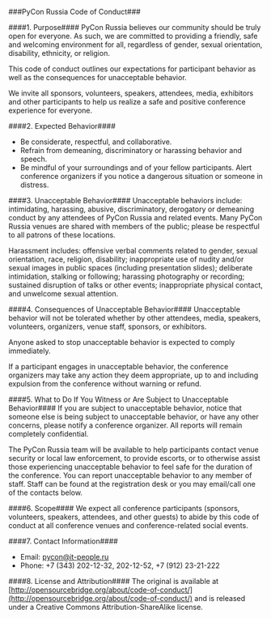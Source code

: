 ###PyCon Russia Code of Conduct###

####1. Purpose####
PyCon Russia believes our community should be truly open for everyone. As such, we are committed to providing a friendly, safe and welcoming environment for all, regardless of gender, sexual orientation, disability, ethnicity, or religion.

This code of conduct outlines our expectations for participant behavior as well as the consequences for unacceptable behavior.

We invite all sponsors, volunteers, speakers, attendees, media, exhibitors and other participants to help us realize a safe and positive conference experience for everyone.

####2. Expected Behavior####
- Be considerate, respectful, and collaborative.
- Refrain from demeaning, discriminatory or harassing behavior and speech.
- Be mindful of your surroundings and of your fellow participants. Alert conference organizers if you notice a dangerous situation or someone in distress.

####3. Unacceptable Behavior####
Unacceptable behaviors include: intimidating, harassing, abusive, discriminatory, derogatory or demeaning conduct by any attendees of PyCon Russia and related events. Many PyCon Russia venues are shared with members of the public; please be respectful to all patrons of these locations.

Harassment includes: offensive verbal comments related to gender, sexual orientation, race, religion, disability; inappropriate use of nudity and/or sexual images in public spaces (including presentation slides); deliberate intimidation, stalking or following; harassing photography or recording; sustained disruption of talks or other events; inappropriate physical contact, and unwelcome sexual attention.

####4. Consequences of Unacceptable Behavior####
Unacceptable behavior will not be tolerated whether by other attendees, media, speakers, volunteers, organizers, venue staff, sponsors, or exhibitors.

Anyone asked to stop unacceptable behavior is expected to comply immediately.

If a participant engages in unacceptable behavior, the conference organizers may take any action they deem appropriate, up to and including expulsion from the conference without warning or refund.

####5. What to Do If You Witness or Are Subject to Unacceptable Behavior####
If you are subject to unacceptable behavior, notice that someone else is being subject to unacceptable behavior, or have any other concerns, please notify a conference organizer. All reports will remain completely confidential. 

The PyCon Russia team will be available to help participants contact venue security or local law enforcement, to provide escorts, or to otherwise assist those experiencing unacceptable behavior to feel safe for the duration of the conference. You can report unacceptable behavior to any member of staff. Staff can be found at the registration desk or you may email/call one of the contacts below.

####6. Scope####
We expect all conference participants (sponsors, volunteers, speakers, attendees, and other guests) to abide by this code of conduct at all conference venues and conference-related social events.

####7. Contact Information####
- Email: pycon@it-people.ru
- Phone: +7 (343) 202-12-32, 202-12-52, +7 (912) 23-21-222

####8. License and Attribution####
The original is available at [http://opensourcebridge.org/about/code-of-conduct/](http://opensourcebridge.org/about/code-of-conduct/) and is released under a Creative Commons Attribution-ShareAlike license.
